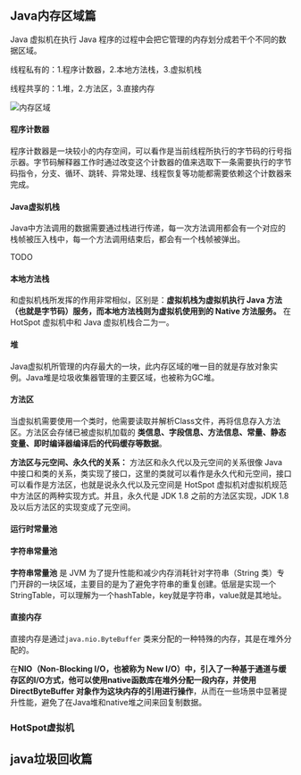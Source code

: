 ## Java内存区域篇

Java 虚拟机在执行 Java 程序的过程中会把它管理的内存划分成若干个不同的数据区域。

线程私有的：1.程序计数器，2.本地方法栈，3.虚拟机栈

线程共享的：1.堆，2.方法区，3.直接内存

![内存区域](D:\rjx\Doc\JAVA\ref\进程与线程.png)

#### 程序计数器

程序计数器是一块较小的内存空间，可以看作是当前线程所执行的字节码的行号指示器。字节码解释器工作时通过改变这个计数器的值来选取下一条需要执行的字节码指令，分支、循环、跳转、异常处理、线程恢复等功能都需要依赖这个计数器来完成。

#### Java虚拟机栈

Java中方法调用的数据需要通过栈进行传递，每一次方法调用都会有一个对应的栈帧被压入栈中，每一个方法调用结束后，都会有一个栈帧被弹出。

TODO

#### 本地方法栈

和虚拟机栈所发挥的作用非常相似，区别是：**虚拟机栈为虚拟机执行 Java 方法 （也就是字节码）服务，而本地方法栈则为虚拟机使用到的 Native 方法服务。** 在 HotSpot 虚拟机中和 Java 虚拟机栈合二为一。

#### 堆

Java虚拟机所管理的内存最大的一块，此内存区域的唯一目的就是存放对象实例。Java堆是垃圾收集器管理的主要区域，也被称为GC堆。

#### 方法区

当虚拟机需要使用一个类时，他需要读取并解析Class文件，再将信息存入方法区。方法区会存储已被虚拟机加载的 **类信息、字段信息、方法信息、常量、静态变量、即时编译器编译后的代码缓存等数据**。

**方法区与元空间、永久代的关系：** 方法区和永久代以及元空间的关系很像 Java 中接口和类的关系，类实现了接口，这里的类就可以看作是永久代和元空间，接口可以看作是方法区，也就是说永久代以及元空间是 HotSpot 虚拟机对虚拟机规范中方法区的两种实现方式。并且，永久代是 JDK 1.8 之前的方法区实现，JDK 1.8 及以后方法区的实现变成了元空间。

#### 运行时常量池

#### 字符串常量池

**字符串常量池** 是 JVM 为了提升性能和减少内存消耗针对字符串（String 类）专门开辟的一块区域，主要目的是为了避免字符串的重复创建。低层是实现一个StringTable，可以理解为一个hashTable，key就是字符串，value就是其地址。

#### 直接内存

直接内存是通过`java.nio.ByteBuffer` 类来分配的一种特殊的内存，其是在堆外分配的。

在**NIO（Non-Blocking I/O，也被称为 New I/O）**中，引入了一种基于通道与缓存区的I/O方式，他可以使用native函数库在堆外分配一段内存，并使用**DirectByteBuffer 对象作为这块内存的引用进行操作**，从而在一些场景中显著提升性能，避免了在Java堆和native堆之间来回复制数据。

### HotSpot虚拟机

## java垃圾回收篇

